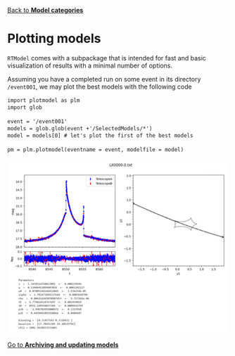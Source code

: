 [Back to **Model categories**](ModelCategories.md)

# Plotting models

`RTModel` comes with a subpackage that is intended for fast and basic visualization of results with a minimal number of options.

Assuming you have a completed run on some event in its directory `/event001`, we may plot the best models with the following code

```
import plotmodel as plm
import glob

event = '/event001'
models = glob.glob(event +'/SelectedModels/*')
model = models[0] # let's plot the first of the best models

pm = plm.plotmodel(eventname = event, modelfile = model)
```

<img src="plotmodel_fig1.png" width = 900>




[Go to **Archiving and updating models**](Archive.md)
